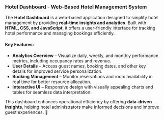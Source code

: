 ### **Hotel Dashboard - Web-Based Hotel Management System**  

The **Hotel Dashboard** is a web-based application designed to simplify hotel management by providing **real-time insights and analytics**. Built with **HTML, CSS, and JavaScript**, it offers a user-friendly interface for tracking hotel performance and managing bookings efficiently.  

#### **Key Features:**  
- **Analytics Overview** – Visualize daily, weekly, and monthly performance metrics, including occupancy rates and revenue.  
- **User Details** – Access guest names, booking dates, and other key details for improved service personalization.  
- **Booking Management** – Monitor reservations and room availability in real time for better resource allocation.  
- **Interactive UI** – Responsive design with visually appealing charts and tables for seamless data interpretation.  

This dashboard enhances operational efficiency by offering **data-driven insights**, helping hotel administrators make informed decisions and improve guest experiences. 🚀
